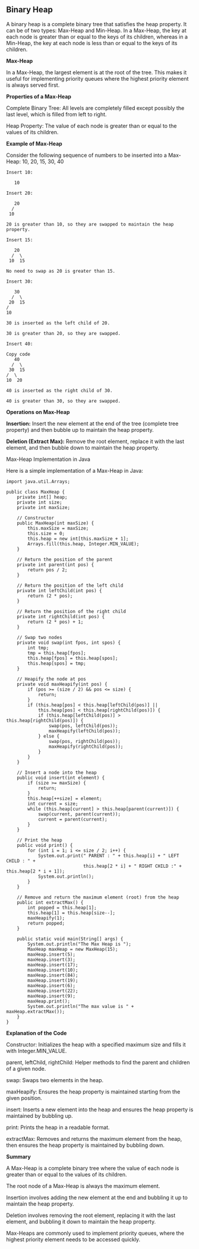 ## Binary Heap

A binary heap is a complete binary tree that satisfies the heap property. It can be of two types: Max-Heap and Min-Heap. In a Max-Heap, the key at each node is greater than or equal to the keys of its children, whereas in a Min-Heap, the key at each node is less than or equal to the keys of its children.

**Max-Heap**

In a Max-Heap, the largest element is at the root of the tree. This makes it useful for implementing priority queues where the highest priority element is always served first.

**Properties of a Max-Heap**

Complete Binary Tree: All levels are completely filled except possibly the last level, which is filled from left to right.

Heap Property: The value of each node is greater than or equal to the values of its children.

**Example of Max-Heap**

Consider the following sequence of numbers to be inserted into a Max-Heap: 10, 20, 15, 30, 40

```
Insert 10:

   10

Insert 20:

   20
  /
 10

20 is greater than 10, so they are swapped to maintain the heap property.

Insert 15:

   20
  /  \
 10  15

No need to swap as 20 is greater than 15.

Insert 30:

   30
  /  \
 20  15
/
10

30 is inserted as the left child of 20.

30 is greater than 20, so they are swapped.

Insert 40:

Copy code
   40
  /  \
 30  15
/  \
10  20

40 is inserted as the right child of 30.

40 is greater than 30, so they are swapped.
```

**Operations on Max-Heap**

**Insertion:** Insert the new element at the end of the tree (complete tree property) and then bubble up to maintain the heap property.

**Deletion (Extract Max):** Remove the root element, replace it with the last element, and then bubble down to maintain the heap property.

Max-Heap Implementation in Java

Here is a simple implementation of a Max-Heap in Java:

```
import java.util.Arrays;

public class MaxHeap {
    private int[] heap;
    private int size;
    private int maxSize;

    // Constructor
    public MaxHeap(int maxSize) {
        this.maxSize = maxSize;
        this.size = 0;
        this.heap = new int[this.maxSize + 1];
        Arrays.fill(this.heap, Integer.MIN_VALUE);
    }

    // Return the position of the parent
    private int parent(int pos) {
        return pos / 2;
    }

    // Return the position of the left child
    private int leftChild(int pos) {
        return (2 * pos);
    }

    // Return the position of the right child
    private int rightChild(int pos) {
        return (2 * pos) + 1;
    }

    // Swap two nodes
    private void swap(int fpos, int spos) {
        int tmp;
        tmp = this.heap[fpos];
        this.heap[fpos] = this.heap[spos];
        this.heap[spos] = tmp;
    }

    // Heapify the node at pos
    private void maxHeapify(int pos) {
        if (pos >= (size / 2) && pos <= size) {
            return;
        }
        if (this.heap[pos] < this.heap[leftChild(pos)] ||
            this.heap[pos] < this.heap[rightChild(pos)]) {
            if (this.heap[leftChild(pos)] > this.heap[rightChild(pos)]) {
                swap(pos, leftChild(pos));
                maxHeapify(leftChild(pos));
            } else {
                swap(pos, rightChild(pos));
                maxHeapify(rightChild(pos));
            }
        }
    }

    // Insert a node into the heap
    public void insert(int element) {
        if (size >= maxSize) {
            return;
        }
        this.heap[++size] = element;
        int current = size;
        while (this.heap[current] > this.heap[parent(current)]) {
            swap(current, parent(current));
            current = parent(current);
        }
    }

    // Print the heap
    public void print() {
        for (int i = 1; i <= size / 2; i++) {
            System.out.print(" PARENT : " + this.heap[i] + " LEFT CHILD : " +
                             this.heap[2 * i] + " RIGHT CHILD :" + this.heap[2 * i + 1]);
            System.out.println();
        }
    }

    // Remove and return the maximum element (root) from the heap
    public int extractMax() {
        int popped = this.heap[1];
        this.heap[1] = this.heap[size--];
        maxHeapify(1);
        return popped;
    }

    public static void main(String[] args) {
        System.out.println("The Max Heap is ");
        MaxHeap maxHeap = new MaxHeap(15);
        maxHeap.insert(5);
        maxHeap.insert(3);
        maxHeap.insert(17);
        maxHeap.insert(10);
        maxHeap.insert(84);
        maxHeap.insert(19);
        maxHeap.insert(6);
        maxHeap.insert(22);
        maxHeap.insert(9);
        maxHeap.print();
        System.out.println("The max value is " + maxHeap.extractMax());
    }
}
```

**Explanation of the Code**

Constructor: Initializes the heap with a specified maximum size and fills it with Integer.MIN_VALUE.

parent, leftChild, rightChild: Helper methods to find the parent and children of a given node.

swap: Swaps two elements in the heap.

maxHeapify: Ensures the heap property is maintained starting from the given position.

insert: Inserts a new element into the heap and ensures the heap property is maintained by bubbling up.

print: Prints the heap in a readable format.

extractMax: Removes and returns the maximum element from the heap, then ensures the heap property is maintained by bubbling down.

**Summary**

A Max-Heap is a complete binary tree where the value of each node is greater than or equal to the values of its children.

The root node of a Max-Heap is always the maximum element.

Insertion involves adding the new element at the end and bubbling it up to maintain the heap property.

Deletion involves removing the root element, replacing it with the last element, and bubbling it down to maintain the heap property.

Max-Heaps are commonly used to implement priority queues, where the highest priority element needs to be accessed quickly.
